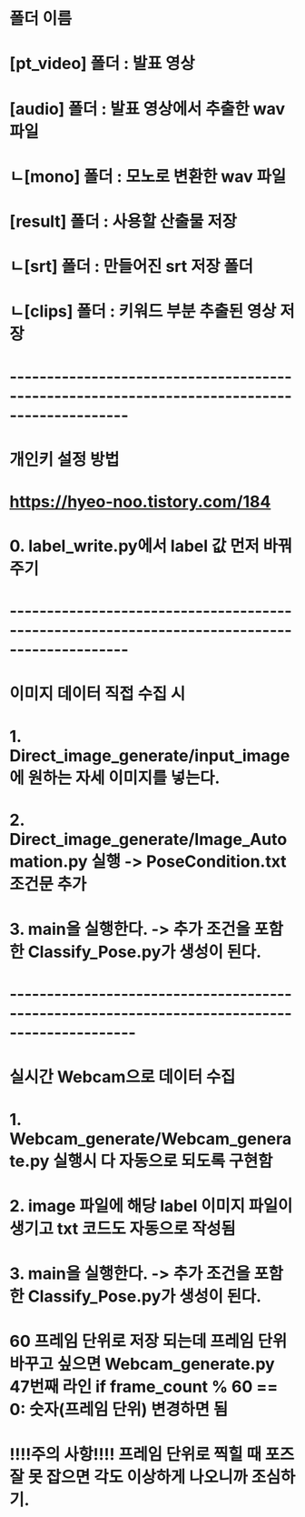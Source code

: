 # 폴더 이름
# [pt_video] 폴더 : 발표 영상
# [audio] 폴더 : 발표 영상에서 추출한 wav 파일
# ㄴ[mono] 폴더 : 모노로 변환한  wav 파일
# [result] 폴더 : 사용할 산출물 저장
# ㄴ[srt] 폴더 : 만들어진 srt 저장 폴더
# ㄴ[clips] 폴더 : 키워드 부분 추출된 영상 저장

# --------------------------------------------------------------------------------------------
# 개인키 설정 방법
# https://hyeo-noo.tistory.com/184

# 0. label_write.py에서 label 값 먼저 바꿔주기

# --------------------------------------------------------------------------------------------
# 이미지 데이터 직접 수집 시
# 1. Direct_image_generate/input_image에 원하는 자세 이미지를 넣는다.
# 2. Direct_image_generate/Image_Automation.py 실행 -> PoseCondition.txt 조건문 추가
# 3. main을 실행한다. -> 추가 조건을 포함한 Classify_Pose.py가 생성이 된다.

# ---------------------------------------------------------------------------------------------
# 실시간 Webcam으로 데이터 수집
# 1. Webcam_generate/Webcam_generate.py 실행시 다 자동으로 되도록 구현함
# 2. image 파일에 해당 label 이미지 파일이 생기고 txt 코드도 자동으로 작성됨
# 3. main을 실행한다. -> 추가 조건을 포함한 Classify_Pose.py가 생성이 된다.
# 60 프레임 단위로 저장 되는데 프레임 단위 바꾸고 싶으면 Webcam_generate.py 47번째 라인 if frame_count % 60 == 0: 숫자(프레임 단위) 변경하면 됨
# !!!!주의 사항!!!! 프레임 단위로 찍힐 때 포즈 잘 못 잡으면 각도 이상하게 나오니까 조심하기.

